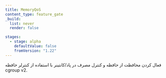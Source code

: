 ```yaml
---
title: MemoryQoS
content_type: feature_gate
_build:
  list: never
  render: false

stages:
  - stage: alpha 
    defaultValue: false
    fromVersion: "1.22"
---
```

فعال کردن محافظت از حافظه و کنترل مصرف در پاد/کانتینر با استفاده از کنترلر حافظه cgroup v2.
